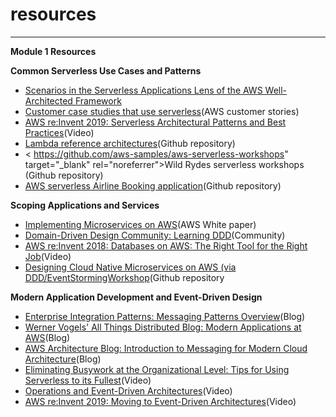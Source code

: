 # resources 



---

**Module 1 Resources**



**Common Serverless Use Cases and Patterns**

- [Scenarios in the Serverless Applications Lens of the AWS Well-Architected Framework](https://docs.aws.amazon.com/wellarchitected/latest/serverless-applications-lens/scenarios.html)
- [Customer case studies that use serverless](https://aws.amazon.com/solutions/case-studies/?customer-references-cards.sort-by=item.additionalFields.publishedDate&customer-references-cards.sort-order=desc&customer-references-cards.q=serverless&customer-references-cards.q_operator=AND)(AWS customer stories)
- [AWS re:Invent 2019: Serverless Architectural Patterns and Best Practices](https://www.youtube.com/watch?v=9IYpGTS7Jy0)(Video)
- [Lambda reference architectures](https://github.com/aws-samples?q=lambda-refarch)(Github repository)
- < <https://github.com/aws-samples/aws-serverless-workshops>" target="_blank" rel="noreferrer">Wild Rydes serverless workshops (Github repository)
- [AWS serverless Airline Booking application](https://github.com/aws-samples/aws-serverless-airline-booking)(Github repository)

**Scoping Applications and Services**

- [Implementing Microservices on AWS](https://docs.aws.amazon.com/whitepapers/latest/microservices-on-aws)(AWS White paper)
- [Domain-Driven Design Community: Learning DDD](https://dddcommunity.org/learning-ddd/)(Community)
- [AWS re:Invent 2018: Databases on AWS: The Right Tool for the Right Job](https://www.youtube.com/watch?v=-pb-DkD6cWg)(Video)
- [Designing Cloud Native Microservices on AWS (via DDD/EventStormingWorkshop](https://github.com/aws-samples/designing-cloud-native-microservices-on-aws)(Github repository

**Modern Application Development and Event-Driven Design**

- [Enterprise Integration Patterns: Messaging Patterns Overview](https://www.enterpriseintegrationpatterns.com/patterns/messaging/index.html)(Blog)
- [Werner Vogels' All Things Distributed Blog: Modern Applications at AWS](https://www.allthingsdistributed.com/2019/08/modern-applications-at-aws.html)(Blog)
- [AWS Architecture Blog: Introduction to Messaging for Modern Cloud Architecture](https://aws.amazon.com/blogs/architecture/introduction-to-messaging-for-modern-cloud-architecture/)(Blog)
- [Eliminating Busywork at the Organizational Level: Tips for Using Serverless to its Fullest](https://www.twitch.tv/videos/647864324?tt_content=channel_name&tt_medium=embed)(Video)
- [Operations and Event-Driven Architectures](https://www.twitch.tv/videos/647863584?collection=HwBi8IvMFBbKVw&filter=collections&sort=time)(Video)
- [AWS re:Invent 2019: Moving to Event-Driven Architectures](https://youtu.be/h46IquqjF3E)(Video)
